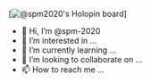 [![@spm2020's Holopin board](https://holopin.io/api/user/board?user=spm2020)]

- 👋 Hi, I’m @spm-2020
- 👀 I’m interested in ...
- 🌱 I’m currently learning ...
- 💞️ I’m looking to collaborate on ...
- 📫 How to reach me ...

<!---
spm-2020/spm-2020 is a ✨ special ✨ repository because its `README.md` (this file) appears on your GitHub profile.
You can click the Preview link to take a look at your changes.
--->
